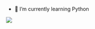 - 🌱 I’m currently learning Python
<img src="https://img.shields.io/badge/Python-FFD43B?style=for-the-badge&logo=python&logoColor=blue"/>


<!---
Jedddy/Jedddy is a ✨ special ✨ repository because its `README.md` (this file) appears on your GitHub profile.
You can click the Preview link to take a look at your changes.
--->
